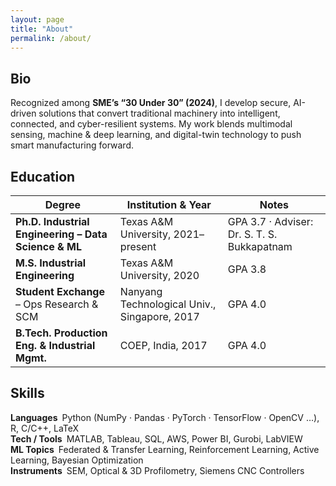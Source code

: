 ```yaml
---
layout: page
title: "About"
permalink: /about/
---
```


## Bio
Recognized among **SME’s “30 Under 30” (2024)**, I develop secure, AI-driven solutions that convert traditional machinery into intelligent, connected, and cyber-resilient systems. My work blends multimodal sensing, machine & deep learning, and digital-twin technology to push smart manufacturing forward.

## Education
| Degree | Institution & Year | Notes |
|--------|--------------------|-------|
| **Ph.D. Industrial Engineering – Data Science & ML** | Texas A&M University, 2021– present | GPA 3.7 · Adviser: Dr. S. T. S. Bukkapatnam |
| **M.S. Industrial Engineering** | Texas A&M University, 2020 | GPA 3.8 |
| **Student Exchange** – Ops Research & SCM | Nanyang Technological Univ., Singapore, 2017 | GPA 4.0 |
| **B.Tech. Production Eng. & Industrial Mgmt.** | COEP, India, 2017 | GPA 4.0 |

## Skills
**Languages** Python (NumPy · Pandas · PyTorch · TensorFlow · OpenCV …), R, C/C++, LaTeX  
**Tech / Tools** MATLAB, Tableau, SQL, AWS, Power BI, Gurobi, LabVIEW  
**ML Topics** Federated & Transfer Learning, Reinforcement Learning, Active Learning, Bayesian Optimization  
**Instruments** SEM, Optical & 3D Profilometry, Siemens CNC Controllers
